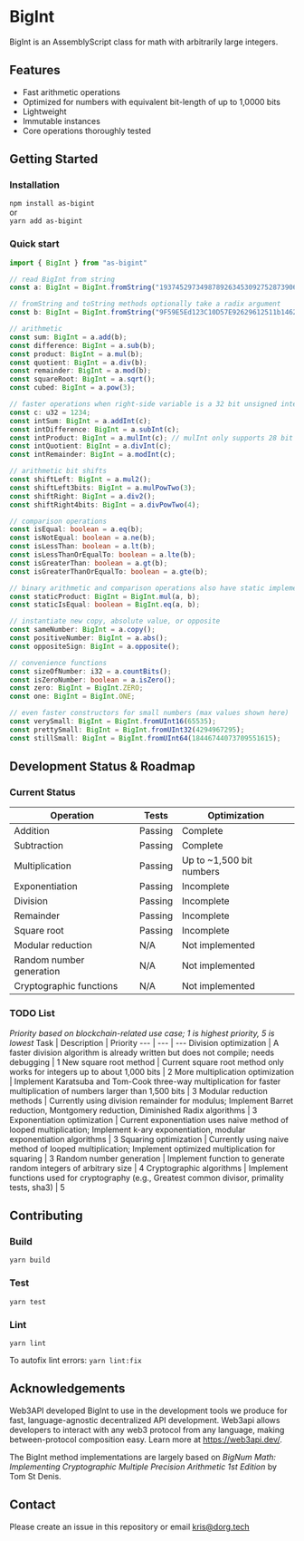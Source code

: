 # BigInt
BigInt is an AssemblyScript class for math with arbitrarily large integers.

## Features

- Fast arithmetic operations
- Optimized for numbers with equivalent bit-length of up to 1,0000 bits
- Lightweight
- Immutable instances
- Core operations thoroughly tested

## Getting Started

### Installation
`npm install as-bigint`  
or  
`yarn add as-bigint`

### Quick start

```typescript
import { BigInt } from "as-bigint"

// read BigInt from string
const a: BigInt = BigInt.fromString("193745297349878926345309275287390603279729047130943891478958917983475091793475173497590134709571089374907109387571937458034975817093477309837980579034797");

// fromString and toString methods optionally take a radix argument
const b: BigInt = BigInt.fromString("9F59E5Ed123C10D57E92629612511b14628D2799", 16);

// arithmetic
const sum: BigInt = a.add(b);
const difference: BigInt = a.sub(b);
const product: BigInt = a.mul(b);
const quotient: BigInt = a.div(b);
const remainder: BigInt = a.mod(b);
const squareRoot: BigInt = a.sqrt();
const cubed: BigInt = a.pow(3);

// faster operations when right-side variable is a 32 bit unsigned integer:
const c: u32 = 1234;
const intSum: BigInt = a.addInt(c);
const intDifference: BigInt = a.subInt(c);
const intProduct: BigInt = a.mulInt(c); // mulInt only supports 28 bit intger arguments (max value: 268435456)
const intQuotient: BigInt = a.divInt(c);
const intRemainder: BigInt = a.modInt(c);

// arithmetic bit shifts
const shiftLeft: BigInt = a.mul2();
const shiftLeft3bits: BigInt = a.mulPowTwo(3);
const shiftRight: BigInt = a.div2();
const shiftRight4bits: BigInt = a.divPowTwo(4);

// comparison operations
const isEqual: boolean = a.eq(b);
const isNotEqual: boolean = a.ne(b);
const isLessThan: boolean = a.lt(b);
const isLessThanOrEqualTo: boolean = a.lte(b);
const isGreaterThan: boolean = a.gt(b);
const isGreaterThanOrEqualTo: boolean = a.gte(b);

// binary arithmetic and comparison operations also have static implementations
const staticProduct: BigInt = BigInt.mul(a, b);
const staticIsEqual: boolean = BigInt.eq(a, b);

// instantiate new copy, absolute value, or opposite
const sameNumber: BigInt = a.copy();
const positiveNumber: BigInt = a.abs();
const oppositeSign: BigInt = a.opposite();

// convenience functions
const sizeOfNumber: i32 = a.countBits();
const isZeroNumber: boolean = a.isZero();
const zero: BigInt = BigInt.ZERO;
const one: BigInt = BigInt.ONE;

// even faster constructors for small numbers (max values shown here)
const verySmall: BigInt = BigInt.fromUInt16(65535);
const prettySmall: BigInt = BigInt.fromUInt32(4294967295);
const stillSmall: BigInt = BigInt.fromUInt64(18446744073709551615);
```

## Development Status & Roadmap

### Current Status

Operation | Tests | Optimization
--- | --- | ---
Addition | Passing | Complete
Subtraction | Passing | Complete
Multiplication | Passing | Up to ~1,500 bit numbers
Exponentiation | Passing | Incomplete
Division | Passing | Incomplete
Remainder | Passing | Incomplete
Square root | Passing | Incomplete
Modular reduction | N/A | Not implemented
Random number generation | N/A | Not implemented
Cryptographic functions | N/A | Not implemented

### TODO List
*Priority based on blockchain-related use case; 1 is highest priority, 5 is lowest*
Task | Description | Priority
--- | --- | ---
Division optimization | A faster division algorithm is already written but does not compile; needs debugging | 1
New square root method | Current square root method only works for integers up to about 1,000 bits | 2
More multiplication optimization | Implement Karatsuba and Tom-Cook three-way multiplication for faster multiplication of numbers larger than 1,500 bits | 3
Modular reduction methods | Currently using division remainder for modulus; Implement Barret reduction, Montgomery reduction, Diminished Radix algorithms | 3
Exponentiation optimization | Current exponentiation uses naive method of looped multiplication; Implement k-ary exponentiation, modular exponentiation algorithms | 3
Squaring optimization | Currently using naive method of looped multiplication; Implement optimized multiplication for squaring | 3
Random number generation | Implement function to generate random integers of arbitrary size | 4
Cryptographic algorithms | Implement functions used for cryptography (e.g., Greatest common divisor, primality tests, sha3) | 5

## Contributing  

### Build  
`yarn build`  

### Test  
`yarn test`  

### Lint
`yarn lint`

To autofix lint errors:
`yarn lint:fix`

## Acknowledgements

Web3API developed BigInt to use in the development tools we produce for fast, language-agnostic decentralized API development. Web3api allows developers to interact with any web3 protocol from any language, making between-protocol composition easy. Learn more at https://web3api.dev/.

The BigInt method implementations are largely based on *BigNum Math: Implementing Cryptographic Multiple Precision Arithmetic 1st Edition*
by Tom St Denis.

## Contact
Please create an issue in this repository or email kris@dorg.tech
